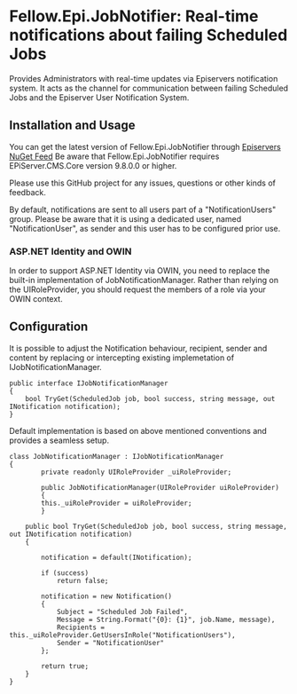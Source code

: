 # Fellow.Epi.JobNotifier: Real-time notifications about failing Scheduled Jobs

Provides Administrators with real-time updates via Episervers notification system. It acts as the channel for communication between failing Scheduled Jobs and the Episerver User Notification System.

## Installation and Usage

You can get the latest version of Fellow.Epi.JobNotifier through [Episervers NuGet Feed](http://nuget.episerver.com/en/OtherPages/Package/?packageId=Fellow.Epi.JobNotifier)
Be aware that Fellow.Epi.JobNotifier requires EPiServer.CMS.Core version 9.8.0.0 or higher.

Please use this GitHub project for any issues, questions or other kinds of feedback.

By default, notifications are sent to all users part of a "NotificationUsers" group. Please be aware that it is using a dedicated user, named "NotificationUser", as sender and this user has to be configured prior use.

### ASP.NET Identity and OWIN
In order to support ASP.NET Identity via OWIN, you need to replace the built-in implementation of JobNotificationManager. Rather than relying on the UIRoleProvider, you should request the members of a role via your OWIN context.

## Configuration

It is possible to adjust the Notification behaviour, recipient, sender and content by replacing or intercepting existing implemetation of IJobNotificationManager.

```
public interface IJobNotificationManager
{
	bool TryGet(ScheduledJob job, bool success, string message, out INotification notification);
}
```

Default implementation is based on above mentioned conventions and provides a seamless setup. 

```
class JobNotificationManager : IJobNotificationManager
{
        private readonly UIRoleProvider _uiRoleProvider;

        public JobNotificationManager(UIRoleProvider uiRoleProvider)
        {
		this._uiRoleProvider = uiRoleProvider;
        }

	public bool TryGet(ScheduledJob job, bool success, string message, out INotification notification)
	{

		notification = default(INotification);

		if (success)
			return false;

		notification = new Notification()
		{
			Subject = "Scheduled Job Failed",
			Message = String.Format("{0}: {1}", job.Name, message),
			Recipients = this._uiRoleProvider.GetUsersInRole("NotificationUsers"),
			Sender = "NotificationUser"
		};

		return true;
	}
}
```
